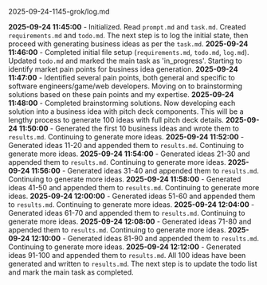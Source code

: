 2025-09-24-1145-grok/log.md

**2025-09-24 11:45:00** - Initialized. Read `prompt.md` and `task.md`. Created `requirements.md` and `todo.md`. The next step is to log the initial state, then proceed with generating business ideas as per the `task.md`.
**2025-09-24 11:46:00** - Completed initial file setup (`requirements.md`, `todo.md`, `log.md`). Updated `todo.md` and marked the main task as 'in_progress'. Starting to identify market pain points for business idea generation.
**2025-09-24 11:47:00** - Identified several pain points, both general and specific to software engineers/game/web developers. Moving on to brainstorming solutions based on these pain points and my expertise.
**2025-09-24 11:48:00** - Completed brainstorming solutions. Now developing each solution into a business idea with pitch deck components. This will be a lengthy process to generate 100 ideas with full pitch deck details.
**2025-09-24 11:50:00** - Generated the first 10 business ideas and wrote them to `results.md`. Continuing to generate more ideas.
**2025-09-24 11:52:00** - Generated ideas 11-20 and appended them to `results.md`. Continuing to generate more ideas.
**2025-09-24 11:54:00** - Generated ideas 21-30 and appended them to `results.md`. Continuing to generate more ideas.
**2025-09-24 11:56:00** - Generated ideas 31-40 and appended them to `results.md`. Continuing to generate more ideas.
**2025-09-24 11:58:00** - Generated ideas 41-50 and appended them to `results.md`. Continuing to generate more ideas.
**2025-09-24 12:00:00** - Generated ideas 51-60 and appended them to `results.md`. Continuing to generate more ideas.
**2025-09-24 12:04:00** - Generated ideas 61-70 and appended them to `results.md`. Continuing to generate more ideas.
**2025-09-24 12:08:00** - Generated ideas 71-80 and appended them to `results.md`. Continuing to generate more ideas.
**2025-09-24 12:10:00** - Generated ideas 81-90 and appended them to `results.md`. Continuing to generate more ideas.
**2025-09-24 12:12:00** - Generated ideas 91-100 and appended them to `results.md`. All 100 ideas have been generated and written to `results.md`. The next step is to update the todo list and mark the main task as completed.
